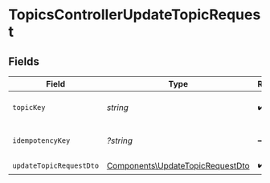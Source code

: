 # TopicsControllerUpdateTopicRequest


## Fields

| Field                                                                                | Type                                                                                 | Required                                                                             | Description                                                                          |
| ------------------------------------------------------------------------------------ | ------------------------------------------------------------------------------------ | ------------------------------------------------------------------------------------ | ------------------------------------------------------------------------------------ |
| `topicKey`                                                                           | *string*                                                                             | :heavy_check_mark:                                                                   | The key identifier of the topic                                                      |
| `idempotencyKey`                                                                     | *?string*                                                                            | :heavy_minus_sign:                                                                   | A header for idempotency purposes                                                    |
| `updateTopicRequestDto`                                                              | [Components\UpdateTopicRequestDto](../../Models/Components/UpdateTopicRequestDto.md) | :heavy_check_mark:                                                                   | N/A                                                                                  |